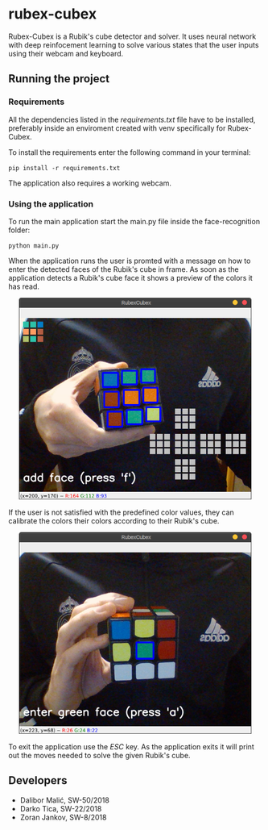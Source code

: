 # rubex-cubex
Rubex-Cubex is a Rubik's cube detector and solver. It uses neural network with deep reinfocement learning to solve various states that the user inputs using their webcam and keyboard.
## Running the project

### Requirements
All the dependencies listed in the <em>requirements.txt</em> file have to be installed, preferably inside an enviroment created with venv specifically for Rubex-Cubex. <br>

To install the requirements enter the following command in your terminal:
<br>
```console
pip install -r requirements.txt
``` 
The application also requires a working webcam. 

### Using the application

To run the main application start the main.py file inside the face-recognition folder:
```console
python main.py
```
When the application runs the user is promted with a message on how to enter the detected faces of the Rubik's cube in frame. As soon as the application detects a Rubik's cube face it shows a preview of the colors it has read.

<p align="center">
<img src="images/faces.png" width="" height="400">
</p>

If the user is not satisfied with the predefined color values, they can calibrate the colors their colors according to their Rubik's cube. 

<p align="center">
<img src="images/calibration.png" width="" height="400">
</p>

To exit the application use the <em>ESC</em> key. As the application exits it will print out the moves needed to solve the given Rubik's cube.

## Developers

-   Dalibor Malić, SW-50/2018
-   Darko Tica, SW-22/2018
-   Zoran Jankov, SW-8/2018
